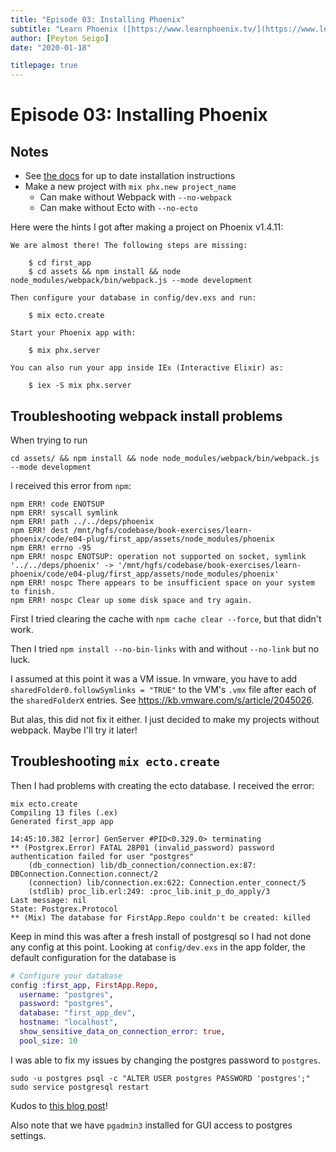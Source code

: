 ```yaml
---
title: "Episode 03: Installing Phoenix"
subtitle: "Learn Phoenix ([https://www.learnphoenix.tv/](https://www.learnphoenix.tv/))"
author: [Peyton Seigo]
date: "2020-01-18"

titlepage: true
---
```


# Episode 03: Installing Phoenix

## Notes

- See [the docs](https://hexdocs.pm/phoenix/installation.html#content) for up to date installation instructions
- Make a new project with `mix phx.new project_name`
  - Can make without Webpack with `--no-webpack`
  - Can make without Ecto with `--no-ecto`

Here were the hints I got after making a project on Phoenix v1.4.11:

```
We are almost there! The following steps are missing:

    $ cd first_app
    $ cd assets && npm install && node node_modules/webpack/bin/webpack.js --mode development

Then configure your database in config/dev.exs and run:

    $ mix ecto.create

Start your Phoenix app with:

    $ mix phx.server

You can also run your app inside IEx (Interactive Elixir) as:

    $ iex -S mix phx.server

```

## Troubleshooting webpack install problems

When trying to run

```
cd assets/ && npm install && node node_modules/webpack/bin/webpack.js --mode development
```

I received this error from `npm`:

```
npm ERR! code ENOTSUP
npm ERR! syscall symlink
npm ERR! path ../../deps/phoenix
npm ERR! dest /mnt/hgfs/codebase/book-exercises/learn-phoenix/code/e04-plug/first_app/assets/node_modules/phoenix
npm ERR! errno -95
npm ERR! nospc ENOTSUP: operation not supported on socket, symlink '../../deps/phoenix' -> '/mnt/hgfs/codebase/book-exercises/learn-phoenix/code/e04-plug/first_app/assets/node_modules/phoenix'
npm ERR! nospc There appears to be insufficient space on your system to finish.
npm ERR! nospc Clear up some disk space and try again.

```

First I tried clearing the cache with `npm cache clear --force`, but that didn't work.

Then I tried `npm install --no-bin-links` with and without `--no-link` but no luck. 

I assumed at this point it was a VM issue. In vmware, you have to add `sharedFolder0.followSymlinks = "TRUE"` to the VM's `.vmx` file after each of the `sharedFolderX` entries. See https://kb.vmware.com/s/article/2045026. 

But alas, this did not fix it either. I just decided to make my projects without webpack. Maybe I'll try it later!


## Troubleshooting `mix ecto.create`

Then I had problems with creating the ecto database. I received the error:

```
mix ecto.create
Compiling 13 files (.ex)
Generated first_app app

14:45:10.382 [error] GenServer #PID<0.329.0> terminating
** (Postgrex.Error) FATAL 28P01 (invalid_password) password authentication failed for user "postgres"
    (db_connection) lib/db_connection/connection.ex:87: DBConnection.Connection.connect/2
    (connection) lib/connection.ex:622: Connection.enter_connect/5
    (stdlib) proc_lib.erl:249: :proc_lib.init_p_do_apply/3
Last message: nil
State: Postgrex.Protocol
** (Mix) The database for FirstApp.Repo couldn't be created: killed
```

Keep in mind this was after a fresh install of postgresql so I had not done any config at this point. Looking at `config/dev.exs` in the app folder, the default configuration for the database is

```elixir
# Configure your database
config :first_app, FirstApp.Repo,
  username: "postgres",
  password: "postgres",
  database: "first_app_dev",
  hostname: "localhost",
  show_sensitive_data_on_connection_error: true,
  pool_size: 10

```

I was able to fix my issues by changing the postgres password to `postgres`.

```
sudo -u postgres psql -c "ALTER USER postgres PASSWORD 'postgres';"
sudo service postgresql restart
```

Kudos to [this blog post](https://juwondaniel.wordpress.com/2016/09/23/solve-mix-ecto-create-postgresql-password-issue-with-phoenix/)!

Also note that we have `pgadmin3` installed for GUI access to postgres settings.
